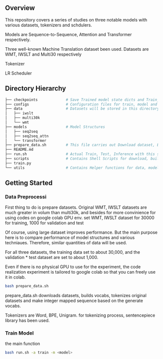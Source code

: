 ## Overview

This repository covers a series of studies on three notable models with various datasets, tokenizers and schdulers.

Models are Sequence-to-Sequence, Attention and Transformer respectively.


Three well-known Machine Translation dataset been used.
Datasets are WMT, IWSLT and Multi30 respectively 

Tokenizer

LR Scheduler


## Directory Hierarchy
```bash
├── checkpoints             # Save Trained model state dicts and Train_record in this directory
├── configs                 # Configuration files for train, model and vocab are saved in this directory
├── data                    # Datasets will be stored in this directory. prepare_data.sh create directory and files within
│   ├── iwslt
│   ├── multi30k
│   └── wmt
├── models                  # Model Structures
│   ├── seq2seq
│   ├── seq2seq_attn
│   └── transformer
├── prepare_data.sh         # This file carries out Download dataset, Build vocab, Tokenize process
├── README.md
├── run.sh                  # Actual Train, Test, Inference with this shell script
├── scripts                 # Contains Shell Scripts for download, build vocab
├── train.py
└── utils                   # Contains Helper functions for data, model, train, test


```



## Getting Started

### Data Preprocessi
First thing to do is prepare datasets.
Original WMT, IWSLT datasets are much greater in volum than multi30k,
and besides for more convinience for using codes on google colab GPU env.
set WMT, IWSLT dataset for 30000 for training, 1000 for validation and test

Of course, using large dataset improves performance.
But the main purpose here is to compare performance of model structures and various techniaues.
Therefore, similar quantities of data will be used.

For all three datasets, the training data set to about 30,000, and the validation * test dataset are set to about 1,000.

Even if there is no physical GPU to use for the experiment, the code realization experiment is tailored to google colab so that you can freely use it in colab.


```bash
bash prepare_data.sh
```

prepare_data.sh downloads datasets, builds vocabs, tokenizes original datasets and make integer mapped sequence based on the generate vocabs.

Tokenizers are Word, BPE, Unigram.
for tokenizing process, sentencepiece library has been used.



### Train Model
the main function 
```bash
bash run.sh -a train -m <model> 
```
